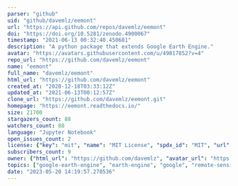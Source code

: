 ```yaml
---
parser: "github"
uid: "github/davemlz/eemont"
url: "https://api.github.com/repos/davemlz/eemont"
doi: "https://doi.org/10.5281/zenodo.4900067"
timestamp: "2021-06-13 00:32:40.450681"
description: "A python package that extends Google Earth Engine."
avatar: "https://avatars.githubusercontent.com/u/49817852?v=4"
repo_url: "https://github.com/davemlz/eemont"
name: "eemont"
full_name: "davemlz/eemont"
html_url: "https://github.com/davemlz/eemont"
created_at: "2020-12-18T03:33:12Z"
updated_at: "2021-06-13T00:12:57Z"
clone_url: "https://github.com/davemlz/eemont.git"
homepage: "https://eemont.readthedocs.io/"
size: 21700
stargazers_count: 88
watchers_count: 88
language: "Jupyter Notebook"
open_issues_count: 2
license: {"key": "mit", "name": "MIT License", "spdx_id": "MIT", "url": "https://api.github.com/licenses/mit", "node_id": "MDc6TGljZW5zZTEz"}
subscribers_count: 9
owner: {"html_url": "https://github.com/davemlz", "avatar_url": "https://avatars.githubusercontent.com/u/49817852?v=4", "login": "davemlz", "type": "User"}
topics: ["google-earth-engine", "earth-engine", "google", "remote-sensing", "gis", "geographic-information-systems", "python", "python3", "raster", "satellite-imagery", "satellite-images"]
date: "2023-05-20 14:19:57.270536"
---
```

